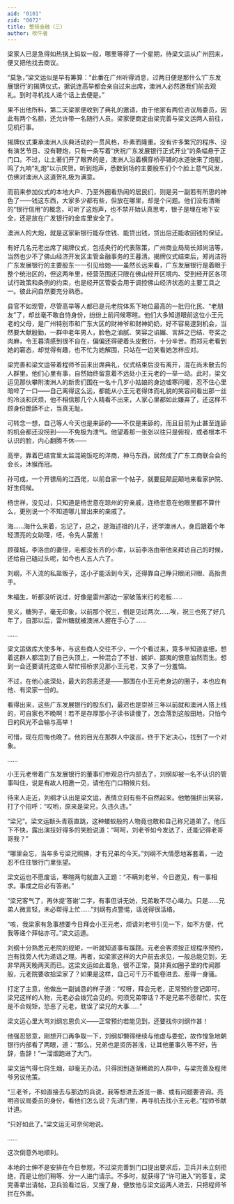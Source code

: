 ```yaml
---
aid: "0101"
zid: "0072"
title: 整顿金融（三）
author: 吹牛者
---
```


梁家人已是急得如热锅上蚂蚁一般，哪里等得了一个星期，待梁文运从广州回来，便又把他找去商议。



“莫急，”梁文运似是早有筹算：“此番在广州听得消息，过两日便是那什么‘广东发展银行’的揭牌仪式，据说连高举都会亲自过来出席，澳洲人必然邀我们前去观礼。到时寻机找人递个话上去便是。”



果不出他所料，第二天梁家便收到了典礼的邀请，由于他家有两位咨议局委员，因此有两个名额，还允许带一名随行人员。梁家便商定由梁完善与梁文运两人前往，见机行事。

揭牌仪式秉承澳洲人庆典活动的一贯风格，朴素而隆重。没有许多繁冗的程序、没有演艺节目、没有鞭炮，只有一条写着“庆祝广东发展银行正式开业”的条幅悬于正门口。不过，让土著们开了眼界的是，澳洲人沿着横穿桥亭铺的水道驶来了炮艇，鸣了九响“礼炮”以示庆贺。听到炮声，悉数到场的主要股东们个个脸上意气风发，仿佛对澳洲人这道贺礼极为满意。



而前来参加仪式的本地大户、乃至外圈看热闹的居民们，则是另一副若有所思的神色了——钱这东西，大家多少都有些，但放在哪里，却是个问题。他们没有清晰的“银行信用”的概念，可听了这炮声，也不禁开始认真思考，银子是埋在地下安全，还是放在广发银行的金库里安全了。



澳洲人的大炮，就是这家新银行能存住钱、能贷出钱，贷出后还能收回钱的保证。



有好几名元老出席了揭牌仪式，包括央行的代表陈策，广州商业局局长郑尚洁等，当然也少不了佛山经济开发区主管金融事务的王暮清。揭牌仪式结束后，郑尚洁将广东发展银行的主要股东一一引见给她——虽然长远来看，广东发展银行是着眼于整个统治区的，但这两年里，经营范围还只限在佛山经开区境内、受到经开区各项试行政策和条例的约束，也是经开区管委会用于调控佛山经济状态的主要工具之一。彼此间自然要充分熟悉。



县官不如现管，尽管高举等人都已是元老院体系下地位最高的一批归化民、“老朋友”了，却丝毫不敢自恃身份，纷纷上前问候寒暄。他们大多知道眼前这位小王元老的父母，是广州特别市和广东大区的财神爷和财神奶奶，好不容易逮到机会，当然要大献殷勤，一群中老年男人，脸色之油腻、笑容之谄媚、言辞之巴结、夸奖之肉麻，令王暮清感到很不自在，偏偏还得硬着头皮敷衍，十分辛苦。而郑元老看到她的窘态，却觉得有趣，也不忙为她解围，只站在一边笑看她怎样应对。



梁完善和梁文运带着程师爷前来出席典礼，仪式结束后没有离开，混在尚未散去的人群里。他们心里有事，自然始终留意着不远处小王元老的一举一动。此时，梁文运见那伙攀附澳洲人的新贵们围在一名十几岁小姑娘的身边嘘寒问暖，忍不住心里暗啐了一口——自己离得这么远，都能从小王元老得体而礼貌的笑容间看出那一丝的冷淡和厌烦，他不相信那几个人精看不出来，人家心里都如此嫌弃了，还这样不顾身份跪舔不止，当真无耻。



可转念一想，自己等人今天也是来舔的——不仅是来舔的，而且目前为止甚至连舔的机会都还没捞到——不免极为泄气。他望着那一张张以往只是俯视，或者根本不认识的脸，内心翻腾不休——



高举，靠着巴结宫里太监混碗饭吃的洋商，神马东西，居然成了广东工商联合会的会长，沐猴而冠。

孙可成，一个开镖局的江西佬，以前自家一个帖子，就要屁颠屁颠地来看家护院、好生伺候。

杨世祥，没见过，只知道是杨世意在琼州的穷亲戚，连杨世意在他眼里都不算什么，更别说一个不知道哪儿冒出来的亲戚了。

海……海什么来着，忘记了，总之，是海述祖的儿子，还学澳洲人，身后跟着个年轻漂亮的女助理，呸，令先人蒙羞！

顾葆城，李洛由的妻侄，毛都没长齐的小辈，以前李洛由带他来拜访自己的时候，还给自己磕过头呢，如今也人五人六了。

刘纲，不入流的私盐贩子，这小子能活到今天，还得靠自己睁只眼闭只眼、高抬贵手。

朱福生，听都没听说过，好像是雷州那边一家破落米行的老板……

吴义，糖狗子，毫无印象，以前那个祝三，倒是见过两次……唉，祝三也死了好几年了，自那以后，雷州糖就被澳洲人握在手心了……



……



梁文运做库大使多年，与这些商人交往不少，一个个看过来，竟多半知道底细，想着这群人都混到了自己头顶上，一种混合了不甘、嫉妒、鄙夷的恨意油然而生。想到一会还要请托这些人帮忙搭桥求见那小王元老，又多了一分羞恼。



不过，在他心底深处，最大的怨恚还是——那围在小王元老身边的圈子，本也应有他、有梁家一份的。



看得出来，这些广东发展银行的股东们，最迟也是崇祯三年以前就和澳洲人搭上线的，可自家也不晚啊！若不是存厚那小子读书读傻了，怎会落到这般田地，只怕今日的风光不会输与高举！



可惜，现在后悔也晚了。他的目光在那群人中逡巡，终于下定决心，找到了一个对象。



……



小王元老带着广东发展银行的董事们参观总行内部去了，刘纲却被一名不认识的管事叫住，说是有故人相邀一见，请他在门口稍候片刻。



待来人走近，刘纲才认出是梁文运，表情立刻有些不自然起来。他勉强挤出笑容，打了个招呼：“哎哟，原来是梁兄，久违久违。”



“梁兄”。梁文运额头青筋直跳，这种蝼蚁般的人物竟也敢和自己称兄道弟了。他压下不快，露出演技好得多的笑脸说道：“呵呵，刘老爷如今发达了，还能记得老哥哥我？”



“哪里会忘，当年多亏梁兄照拂，才有兄弟的今天。”刘纲不大情愿地客套着，一边忍不住往银行门里张望。



梁文运也不愿废话，寒暄两句就直入正题：“不瞒刘老爷，今日邀见，有一事相求。事成之后必有答谢。”



“梁兄客气了，再休提‘答谢’二字，有事但讲无妨，兄弟敢不尽心竭力。只是……兄弟人微言轻，未必帮得上忙……”刘纲有点警惕，话说得很活络。



“咳，我梁家有急事想要今日拜会小王元老，烦请刘老爷引见一下，如不方便，代我等递个拜帖亦可。”梁文运道。



刘纲十分熟悉元老院的规矩，一听就知道事有蹊跷。元老会客须按正规程序预约，岂有找旁人代为递话之理。再者，如梁家这样的大户前去求见，一般总能见到，无非早两天晚两天而已。这梁文运如此着急，很不正常，莫非真如圈子里的传闻那般，元老院要收拾梁家了？如果是这样，自己可千万不能卷进去、惹得一身骚。



打定了主意，他做出一副诚恳的样子道：“哎呀，拜会元老，正常预约登记即可，梁兄这样的人物，元老必会拨冗会见的。何须兄弟带话？不是兄弟不愿帮忙，实在是不合规矩，恐恶了元老，耽误了梁兄的大事……”



梁文运心里大骂刘纲忘恩负义——正常预约若能见到，还要找你刘纲作甚！



他强忍怒意，刚想开口再争取一下，刘纲却懒得继续与他虚与委蛇，故作惶急地朝银行内部看了两眼，道：“那么，兄弟也是资历甚浅，让其他董事久等不好，告辞，告辞！”一溜烟跑进了大门。



梁文运气得七窍生烟，却毫无办法。只得回到逐渐稀疏的人群中，与梁完善及程师爷另议他策。



“三老爷，不如直接去与那边的兵说，我等想进去游览一番、或有问题要咨询。亮明咨议局委员的身份，看他们怎么说？先进门里，再寻机去找小王元老。”程师爷献计道。



“只好如此了。”梁文运无可奈何地说。



……



这次倒意外地顺利。



本地的士绅不是安排在今日参观，不过梁完善到门口提出要求后，卫兵并未立刻拒绝，而是让他们稍等、分一人进门请示。不多时，就获得了“许可进入”的答复。梁完善拿出请帖，卫兵验看过后，又搜了身，便放他与梁文运两人进去，只把程师爷拦在外面。




